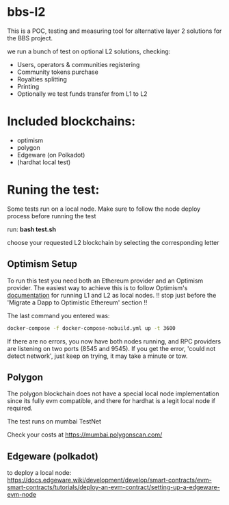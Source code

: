 # bbs-l2

This is a POC, testing and measuring tool for alternative layer 2 solutions for the BBS project.

we run a bunch of test on optional L2 solutions, checking:
* Users, operators & communities registering
* Community tokens purchase
* Royalties splitting
* Printing
* Optionally we test funds transfer from L1 to L2

# Included blockchains:
* optimism
* polygon
* Edgeware (on Polkadot)
* (hardhat local test)

# Runing the test:
Some tests run on a local node.
Make sure to follow the node deploy process before running the test

run:
**bash test.sh**

choose your requested L2 blockchain by selecting the corresponding letter

## Optimism Setup
To run this test you need both an Ethereum provider and an Optimism provider. The easiest way to achieve this is to follow Optimism's [documentation](https://github.com/ethereum-optimism/optimism-tutorial/tree/main/hardhat) for running L1 and L2 as local nodes.
!! stop just before the 'Migrate a Dapp to Optimistic Ethereum' section !!

The last command you entered was:
```sh
docker-compose -f docker-compose-nobuild.yml up -t 3600
```

If there are no errors, you now have both nodes running, and RPC providers are listening on two ports (8545 and 9545). If you get the error, 'could not detect network', just keep on trying, it may take a minute or tow.


## Polygon
The polygon blockchain does not have a special local node implementation since its fully evm compatible, and there for hardhat is a legit local node if required.

The test runs on mumbai TestNet

Check your costs at https://mumbai.polygonscan.com/


## Edgeware (polkadot)

to deploy a local node:
https://docs.edgeware.wiki/development/develop/smart-contracts/evm-smart-contracts/tutorials/deploy-an-evm-contract/setting-up-a-edgeware-evm-node
